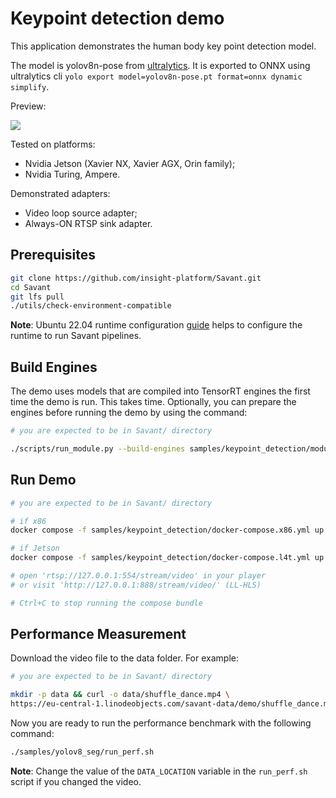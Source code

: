 # Keypoint detection demo

This application demonstrates the human body key point detection model.

The model is yolov8n-pose from [ultralytics](https://github.com/ultralytics/ultralytics). It is exported to ONNX using ultralytics cli `yolo export model=yolov8n-pose.pt format=onnx dynamic simplify`.

Preview:

![](assets/shuffle_dance.webp)

Tested on platforms:

- Nvidia Jetson (Xavier NX, Xavier AGX, Orin family);
- Nvidia Turing, Ampere.

Demonstrated adapters:

- Video loop source adapter;
- Always-ON RTSP sink adapter.

## Prerequisites

```bash
git clone https://github.com/insight-platform/Savant.git
cd Savant
git lfs pull
./utils/check-environment-compatible
```

**Note**: Ubuntu 22.04 runtime configuration [guide](https://insight-platform.github.io/Savant/develop/getting_started/0_configure_prod_env.html) helps to configure the runtime to run Savant pipelines.

## Build Engines

The demo uses models that are compiled into TensorRT engines the first time the demo is run. This takes time. Optionally, you can prepare the engines before running the demo by using the command:

```bash
# you are expected to be in Savant/ directory

./scripts/run_module.py --build-engines samples/keypoint_detection/module.yml
```

## Run Demo

```bash
# you are expected to be in Savant/ directory

# if x86
docker compose -f samples/keypoint_detection/docker-compose.x86.yml up

# if Jetson
docker compose -f samples/keypoint_detection/docker-compose.l4t.yml up

# open 'rtsp://127.0.0.1:554/stream/video' in your player
# or visit 'http://127.0.0.1:888/stream/video/' (LL-HLS)

# Ctrl+C to stop running the compose bundle
```

## Performance Measurement

Download the video file to the data folder. For example:

```bash
# you are expected to be in Savant/ directory

mkdir -p data && curl -o data/shuffle_dance.mp4 \
https://eu-central-1.linodeobjects.com/savant-data/demo/shuffle_dance.mp4
```

Now you are ready to run the performance benchmark with the following command:

```bash
./samples/yolov8_seg/run_perf.sh 
```

**Note**: Change the value of the `DATA_LOCATION` variable in the `run_perf.sh` script if you changed the video.
